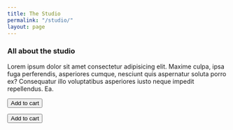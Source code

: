```yaml
---
title: The Studio
permalink: "/studio/"
layout: page
---
```


### All about the studio

 Lorem ipsum dolor sit amet consectetur adipisicing elit. Maxime culpa, ipsa fuga perferendis, asperiores cumque, nesciunt quis aspernatur soluta porro ex? Consequatur illo voluptatibus asperiores iusto neque impedit repellendus. Ea.


<button class="snipcart-add-item add-cart"
  data-item-id="SW049"
  data-item-price="10.50"
  data-item-weight="1"
  data-item-image="/uploads/SW49.png"
  data-item-url="https://www.speedywunderground.com/studio"
  data-item-name="A certain ratio">
  Add to cart
</button>

<button class="snipcart-add-item"
  data-item-id="starry-night"
  data-item-price="79.99"
  data-item-description="High-quality replica of The Starry Night by the Dutch post-impressionist painter Vincent van Gogh."
  data-item-image="/assets/images/starry-night.jpg"
  data-item-name="The Starry Night">
  Add to cart
</button>
